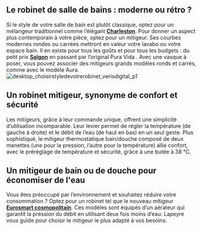 ## Le robinet de salle de bains : moderne ou rétro ?
Si le style de votre salle de bain est plutôt classique, optez pour un mélangeur traditionnel comme l’élégant **[Charleston](/melangeur-lavabo-monotrou-charleston-FPC0022777)**.
Pour donner un aspect plus contemporain à votre pièce, optez pour un mitigeur. Ses courbes modernes rondes ou carrées mettront en valeur votre lavabo ou votre espace bain. Il en existe pour tous les goûts et pour tous les budgets : du petit prix **[Saïgon](/mitigeur-lavabo-saigon-petit-modele-FPC1612470)** en passant par l’original Pura Vida . Avec une vasque à poser, vous pouvez associer des mitigeurs grands modèles ronds et carrés, comme avec le modèle Aura.
![desktop_choisirstyledevotrerobinet_verisdigital_p1](//statics.lapeyre.fr/img/contrib/2bdd4da3002021c7/desktop_choisirstyledevotrerobinet_verisdigital_p1.jpg)
## Un robinet mitigeur, synonyme de confort et sécurité
Les mitigeurs, grâce à leur commande unique, offrent une simplicité d’utilisation incomparable. Leur levier permet de régler la température (de gauche à droite) et le débit de l’eau (de haut en bas) en un seul geste.
Plus sophistiqué, le mitigeur thermostatique bain/douche composé de deux manettes (une pour la pression, l’autre pour la température) allie confort, avec le préréglage de température et sécurité, grâce à une butée à 38 °C.
## Un mitigeur de bain ou de douche pour économiser de l'eau
Vous êtes préoccupé par l’environnement et souhaitez réduire votre consommation ? Optez pour un robinet tel que le nouveau mitigeur **[Eurosmart cosmopolitain](/mitigeur-lavabo-eurosmart-cosmopolitain-petit-modele-FPC1221953)**. Ces modèles sont équipés d’un aérateur qui garantit la pression du débit en utilisant deux fois moins d’eau.
Lapeyre vous guide pour choisir le mitigeur le plus adapté à vos besoins.